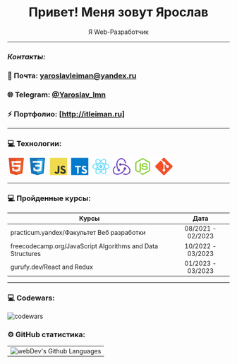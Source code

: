 <p>
  <h1 align="center">Привет! Меня зовут Ярослав</h1>
  <p align="center">
  Я Web-Разработчик
  </p>
</p>

---

### ***Контакты:***
### 📧 Почта: yaroslavleiman@yandex.ru
### 🌐 Telegram: [@Yaroslav_lmn](https://t.me/Yaroslav_lmn)
### :zap: Портфолио: [http://itleiman.ru]

---

### 💻 Технологии:

<div>
  <img src="https://github.com/devicons/devicon/blob/master/icons/html5/html5-original.svg" title="html5" alt="html5" width="40" height="40"/>&nbsp
  <img src="https://github.com/devicons/devicon/blob/master/icons/css3/css3-original.svg" title="css" alt="css" width="40" height="40"/>&nbsp
  <img src="https://github.com/devicons/devicon/blob/master/icons/javascript/javascript-original.svg" title="javascript" alt="javascript" width="40" height="40"/>&nbsp
  <img src="https://github.com/devicons/devicon/blob/master/icons/typescript/typescript-original.svg" title="typescript" alt="typescript" width="40" height="40"/>&nbsp
  <img src="https://github.com/devicons/devicon/blob/master/icons/react/react-original.svg" title="reactjs" alt="reactjs" width="40" height="40"/>&nbsp
  <img src="https://github.com/devicons/devicon/blob/master/icons/redux/redux-original.svg" title="redux" alt="redux" width="40" height="40"/>&nbsp
  <img src="https://github.com/devicons/devicon/blob/master/icons/nodejs/nodejs-original.svg" title="nodejs" alt="nodejs" width="40" height="40"/>&nbsp
  <img src="https://github.com/devicons/devicon/blob/master/icons/git/git-original.svg" title="git" alt="git" width="40" height="40"/>&nbsp
</div>

---

### 💻 Пройденные курсы:

| Курсы                                                           | Дата              |
| ----------------------------------------------------------------| :---------------: |
| practicum.yandex/Факультет Веб разработки                       | 08/2021 - 02/2023 |
| freecodecamp.org/JavaScript Algorithms and Data Structures      | 10/2022 - 03/2023 |
| gurufy.dev/React and Redux                                      | 01/2023 - 03/2023 |

---

### 💻 Codewars:

![codewars](https://www.codewars.com/users/YaroslavLeyman/badges/large)

### ⚙️ GitHub статистика:

<table>
    <td>
      <img height="195px" alt="webDev's Github Languages" src="https://github-readme-stats-sigma-five.vercel.app/api/top-langs/?username=YaroslavLeyman&layout=compact&theme=vision-friendly-dark" />
    </td>
</table>
